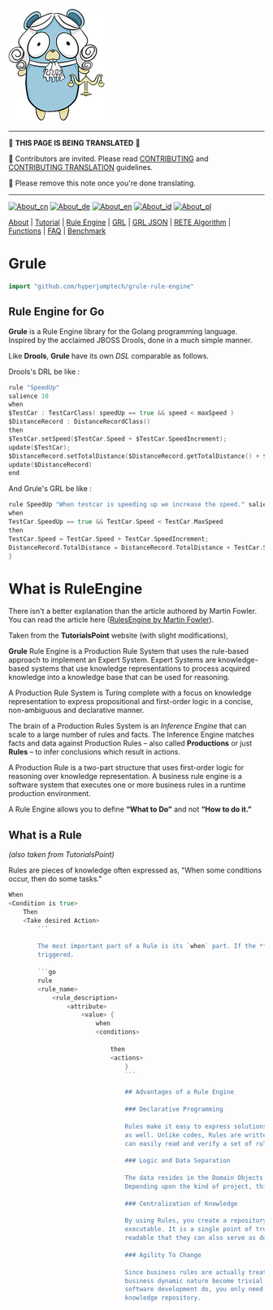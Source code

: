 [![Gopher Holds The Rules](https://github.com/hyperjumptech/grule-rule-engine/blob/master/gopher-grule.png?raw=true)](https://github.com/hyperjumptech/grule-rule-engine/blob/master/gopher-grule.png?raw=true)

---

:construction:
__THIS PAGE IS BEING TRANSLATED__
:construction:

:construction_worker: Contributors are invited. Please read [CONTRIBUTING](../../CONTRIBUTING.md) and [CONTRIBUTING TRANSLATION](../CONTRIBUTING_TRANSLATION.md) guidelines.

:vulcan_salute: Please remove this note once you're done translating.

---


[![About_cn](https://github.com/yammadev/flag-icons/blob/master/png/CN.png?raw=true)](../cn/About_cn.md)
[![About_de](https://github.com/yammadev/flag-icons/blob/master/png/DE.png?raw=true)](../de/About_de.md)
[![About_en](https://github.com/yammadev/flag-icons/blob/master/png/GB.png?raw=true)](../en/About_en.md)
[![About_id](https://github.com/yammadev/flag-icons/blob/master/png/ID.png?raw=true)](../id/About_id.md)
[![About_pl](https://github.com/yammadev/flag-icons/blob/master/png/PL.png?raw=true)](../pl/About_pl.md)

[About](About_de.md) | [Tutorial](Tutorial_de.md) | [Rule Engine](RuleEngine_de.md) | [GRL](GRL_de.md) | [GRL JSON](GRL_JSON_de.md) | [RETE Algorithm](RETE_de.md) | [Functions](Function_de.md) | [FAQ](FAQ_de.md) | [Benchmark](Benchmarking_de.md)

# Grule

```go
import "github.com/hyperjumptech/grule-rule-engine"
```

## Rule Engine for Go

**Grule** is a Rule Engine library for the Golang programming language. Inspired by the acclaimed JBOSS Drools, done in a much simple manner.

Like **Drools**, **Grule** have its own *DSL* comparable as follows.

Drools's DRL be like :

```go
rule "SpeedUp"
salience 10
when
$TestCar : TestCarClass( speedUp == true && speed < maxSpeed )
$DistanceRecord : DistanceRecordClass()
then
$TestCar.setSpeed($TestCar.Speed + $TestCar.SpeedIncrement);
update($TestCar);
$DistanceRecord.setTotalDistance($DistanceRecord.getTotalDistance() + $TestCar.Speed)
update($DistanceRecord)
end
```

And Grule's GRL be like :

```go
rule SpeedUp "When testcar is speeding up we increase the speed." salience 10  {
when
TestCar.SpeedUp == true && TestCar.Speed < TestCar.MaxSpeed
then
TestCar.Speed = TestCar.Speed + TestCar.SpeedIncrement;
DistanceRecord.TotalDistance = DistanceRecord.TotalDistance + TestCar.Speed;
}
```

# What is RuleEngine

There isn't a better explanation than the article authored by Martin Fowler. You can read the article here ([RulesEngine by Martin Fowler](https://martinfowler.com/bliki/RulesEngine.html)).

Taken from the **TutorialsPoint** website (with slight modifications),

**Grule** Rule Engine is a Production Rule System that uses the rule-based approach to implement an Expert System. Expert Systems are knowledge-based systems that use knowledge representations to process acquired knowledge into a knowledge base that can be used for reasoning.

A Production Rule System is Turing complete with a focus on knowledge representation to express propositional and first-order logic in a concise, non-ambiguous and declarative manner.

The brain of a Production Rules System is an *Inference Engine* that can scale to a large number of rules and facts. The Inference Engine matches facts and data against Production Rules – also called **Productions** or just **Rules** – to infer conclusions which result in actions.

A Production Rule is a two-part structure that uses first-order logic for reasoning over knowledge representation. A business rule engine is a software system that executes one or more business rules in a runtime production environment.

A Rule Engine allows you to define **“What to Do”** and not **“How to do it.”**

## What is a Rule

*(also taken from TutorialsPoint)*

Rules are pieces of knowledge often expressed as, "When some conditions occur, then do some tasks."

```go
When
<Condition is true>
    Then
    <Take desired Action>
        ```

        The most important part of a Rule is its `when` part. If the **when** part is satisfied, the **then** part is
        triggered.

        ```go
        rule
        <rule_name>
            <rule_description>
                <attribute>
                    <value> {
                        when
                        <conditions>

                            then
                            <actions>
                                }
                                ```

                                ## Advantages of a Rule Engine

                                ### Declarative Programming

                                Rules make it easy to express solutions to difficult problems and get the verifications
                                as well. Unlike codes, Rules are written with less complex language; Business Analysts
                                can easily read and verify a set of rules.

                                ### Logic and Data Separation

                                The data resides in the Domain Objects and the business logic resides in the Rules.
                                Depending upon the kind of project, this kind of separation can be very advantageous.

                                ### Centralization of Knowledge

                                By using Rules, you create a repository of knowledge (a knowledge base) which is
                                executable. It is a single point of truth for business policy. Ideally, Rules are so
                                readable that they can also serve as documentation.

                                ### Agility To Change

                                Since business rules are actually treated as data. Adjusting the rule according to
                                business dynamic nature become trivial. No need to re-build codes, deploy as normal
                                software development do, you only need to roll out sets of rule and apply them to
                                knowledge repository.

